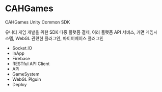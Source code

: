 # CAHGames
 CAHGames Unity Common SDK
 
 유니티 게임 개발을 위한 SDK
 다중 플랫폼 결제, 여러 플랫폼 API 서비스, 커먼 게임시스템, WebGL 관련한 플러그인, 파이어베이스 플러그인 


 
 - Socket.IO
 - InApp 
 - Firebase  
 - RESTful API Client 
 - API 
 - GameSystem  
 - WebGL Plguin
 - Deploy
